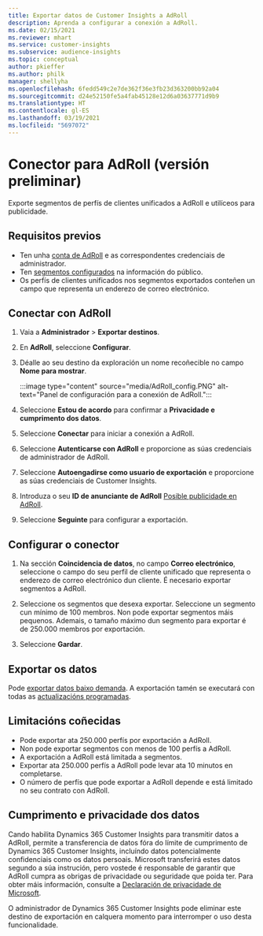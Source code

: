```yaml
---
title: Exportar datos de Customer Insights a AdRoll
description: Aprenda a configurar a conexión a AdRoll.
ms.date: 02/15/2021
ms.reviewer: mhart
ms.service: customer-insights
ms.subservice: audience-insights
ms.topic: conceptual
author: pkieffer
ms.author: philk
manager: shellyha
ms.openlocfilehash: 6fedd549c2e7de362f36e3fb23d363200bb92a04
ms.sourcegitcommit: d24e52150fe5a4fab45128e12d6a03637771d9b9
ms.translationtype: HT
ms.contentlocale: gl-ES
ms.lasthandoff: 03/19/2021
ms.locfileid: "5697072"
---
```

# <a name="connector-for-adroll-preview"></a>Conector para AdRoll (versión preliminar)

Exporte segmentos de perfís de clientes unificados a AdRoll e utilíceos para publicidade. 

## <a name="prerequisites"></a>Requisitos previos

-   Ten unha [conta de AdRoll](https://www.adroll.com/) e as correspondentes credenciais de administrador.
-   Ten [segmentos configurados](segments.md) na información do público.
-   Os perfís de clientes unificados nos segmentos exportados conteñen un campo que representa un enderezo de correo electrónico.

## <a name="connect-to-adroll"></a>Conectar con AdRoll

1. Vaia a **Administrador** > **Exportar destinos**.

1. En **AdRoll**, seleccione **Configurar**.

1. Déalle ao seu destino da exploración un nome recoñecible no campo **Nome para mostrar**.

   :::image type="content" source="media/AdRoll_config.PNG" alt-text="Panel de configuración para a conexión de AdRoll.":::

1. Seleccione **Estou de acordo** para confirmar a **Privacidade e cumprimento dos datos**.

1. Seleccione **Conectar** para iniciar a conexión a AdRoll.

1. Seleccione **Autenticarse con AdRoll** e proporcione as súas credenciais de administrador de AdRoll. 

1. Seleccione **Autoengadirse como usuario de exportación** e proporcione as súas credenciais de Customer Insights.

1. Introduza o seu **ID de anunciante de AdRoll** [Posible publicidade en AdRoll](https://help.adroll.com/hc/en-us/articles/212011838-Advertiser-Profiles).

1. Seleccione **Seguinte** para configurar a exportación.

## <a name="configure-the-connector"></a>Configurar o conector

1. Na sección **Coincidencia de datos**, no campo **Correo electrónico**, seleccione o campo do seu perfil de cliente unificado que representa o enderezo de correo electrónico dun cliente. É necesario exportar segmentos a AdRoll.

1. Seleccione os segmentos que desexa exportar. Seleccione un segmento cun mínimo de 100 membros. Non pode exportar segmentos máis pequenos. Ademais, o tamaño máximo dun segmento para exportar é de 250.000 membros por exportación. 

1. Seleccione **Gardar**.

## <a name="export-the-data"></a>Exportar os datos

Pode [exportar datos baixo demanda](export-destinations.md). A exportación tamén se executará con todas as [actualizacións programadas](system.md#schedule-tab).

## <a name="known-limitations"></a>Limitacións coñecidas

- Pode exportar ata 250.000 perfís por exportación a AdRoll.
- Non pode exportar segmentos con menos de 100 perfís a AdRoll. 
- A exportación a AdRoll está limitada a segmentos.
- Exportar ata 250.000 perfís a AdRoll pode levar ata 10 minutos en completarse. 
- O número de perfís que pode exportar a AdRoll depende e está limitado no seu contrato con AdRoll.

## <a name="data-privacy-and-compliance"></a>Cumprimento e privacidade dos datos

Cando habilita Dynamics 365 Customer Insights para transmitir datos a AdRoll, permite a transferencia de datos fóra do límite de cumprimento de Dynamics 365 Customer Insights, incluíndo datos potencialmente confidenciais como os datos persoais. Microsoft transferirá estes datos segundo a súa instrución, pero vostede é responsable de garantir que AdRoll cumpra as obrigas de privacidade ou seguridade que poida ter. Para obter máis información, consulte a [Declaración de privacidade de Microsoft](https://go.microsoft.com/fwlink/?linkid=396732).

O administrador de Dynamics 365 Customer Insights pode eliminar este destino de exportación en calquera momento para interromper o uso desta funcionalidade.
